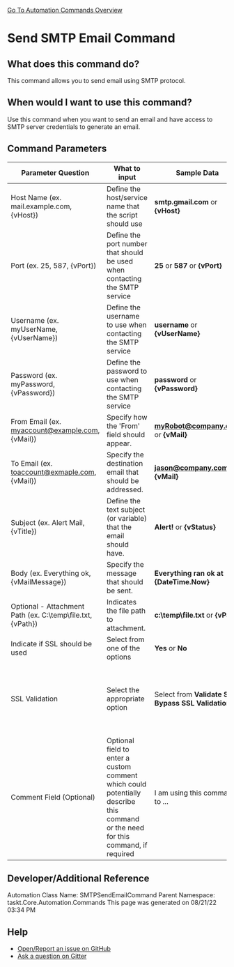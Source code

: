 <!--TITLE: Send SMTP Email Command -->
<!-- SUBTITLE: a command in the Misc Commands group. -->
[Go To Automation Commands Overview](/automation-commands.md)


# Send SMTP Email Command


## What does this command do?
This command allows you to send email using SMTP protocol.


## When would I want to use this command?
Use this command when you want to send an email and have access to SMTP server credentials to generate an email.


## Command Parameters
| Parameter Question   	| What to input  	|  Sample Data 	| Remarks  	|
| ---                    | ---               | ---           | ---       |
|Host Name (ex. mail.example.com, {vHost})|Define the host/service name that the script should use|**smtp.gmail.com** or **{vHost}**||
|Port (ex. 25, 587, {vPort})|Define the port number that should be used when contacting the SMTP service|**25** or **587** or **{vPort}**||
|Username (ex. myUserName, {vUserName})|Define the username to use when contacting the SMTP service|**username** or **{vUserName}**||
|Password (ex. myPassword, {vPassword})|Define the password to use when contacting the SMTP service|**password** or **{vPassword}**||
|From Email (ex. myaccount@example.com, {vMail})|Specify how the 'From' field should appear.|**myRobot@company.com** or **{vMail}**||
|To Email (ex. toaccount@exmaple.com, {vMail})|Specify the destination email that should be addressed.|**jason@company.com** or **{vMail}**||
|Subject (ex. Alert Mail, {vTitle})|Define the text subject (or variable) that the email should have.|**Alert!** or **{vStatus}**||
|Body (ex. Everything ok, {vMailMessage})|Specify the message that should be sent.|**Everything ran ok at {DateTime.Now}**||
|Optional - Attachment Path (ex. C:\temp\file.txt, {vPath})|Indicates the file path to attachment.|**c:\temp\file.txt** or **{vPath}**||
|Indicate if SSL should be used|Select from one of the options|**Yes** or **No**||
|SSL Validation|Select the appropriate option|Select from **Validate SSL**, **Bypass SSL Validation**|This field manages whether taskt will attempt to validate the SSL connection|
|Comment Field (Optional)|Optional field to enter a custom comment which could potentially describe this command or the need for this command, if required|I am using this command to ...|Optional|


























## Developer/Additional Reference
Automation Class Name: SMTPSendEmailCommand
Parent Namespace: taskt.Core.Automation.Commands
This page was generated on 08/21/22 03:34 PM


## Help
- [Open/Report an issue on GitHub](https://github.com/rcktrncn/taskt/issues/new)
- [Ask a question on Gitter](https://gitter.im/taskt-rpa/Lobby)

